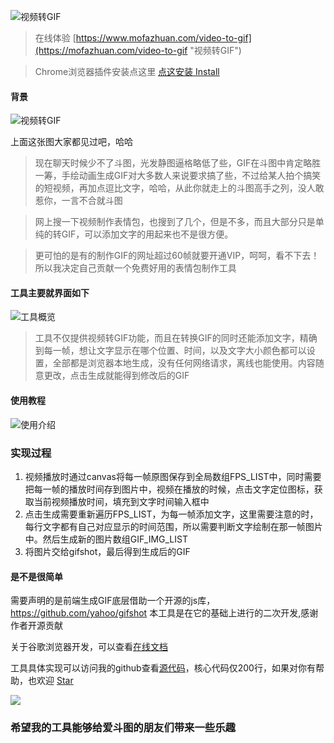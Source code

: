 ![](https://github.com/ColdDay/mp4ToGif/blob/master/images/%E6%9D%A8%E8%B6%85%E8%B6%8A.gif?raw=true "视频转GIF")

> 在线体验 [https://www.mofazhuan.com/video-to-gif](https://mofazhuan.com/video-to-gif "视频转GIF")

> Chrome浏览器插件安装点这里     [点这安装 Install](https://chrome.google.com/webstore/detail/%E8%A7%86%E9%A2%91%E8%BD%ACgif/leddonjpeickjppkdpmojghbikcimbca "视频转GIF")

#### 背景   
![](https://user-gold-cdn.xitu.io/2019/1/5/1681d9bf06d63c56?w=300&h=184&f=gif&s=1022939 "视频转GIF")

上面这张图大家都见过吧，哈哈
> 现在聊天时候少不了斗图，光发静图逼格略低了些，GIF在斗图中肯定略胜一筹，手绘动画生成GIF对大多数人来说要求搞了些，不过给某人拍个搞笑的短视频，再加点逗比文字，哈哈，从此你就走上的斗图高手之列，没人敢惹你，一言不合就斗图

> 网上搜一下视频制作表情包，也搜到了几个，但是不多，而且大部分只是单纯的转GIF，可以添加文字的用起来也不是很方便。

> 更可怕的是有的制作GIF的网址超过60帧就要开通VIP，呵呵，看不下去！
> 所以我决定自己贡献一个免费好用的表情包制作工具

#### 工具主要就界面如下
![](https://user-gold-cdn.xitu.io/2019/1/5/1681d6c44a63f4c1?w=1148&h=704&f=png&s=303333 "工具概览")

> 工具不仅提供视频转GIF功能，而且在转换GIF的同时还能添加文字，精确到每一帧，想让文字显示在哪个位置、时间，以及文字大小颜色都可以设置，全部都是浏览器本地生成，没有任何网络请求，离线也能使用。内容随意更改，点击生成就能得到修改后的GIF

#### 使用教程
![](https://user-gold-cdn.xitu.io/2019/1/5/1681d7a6ff5588ad?w=1064&h=1420&f=png&s=342611 "使用介绍")
    
### 实现过程
1. 视频播放时通过canvas将每一帧原图保存到全局数组FPS_LIST中，同时需要把每一帧的播放时间存到图片中，视频在播放的时候，点击文字定位图标，获取当前视频播放时间，填充到文字时间输入框中
2. 点击生成需要重新遍历FPS_LIST，为每一帧添加文字，这里需要注意的时，每行文字都有自己对应显示的时间范围，所以需要判断文字绘制在那一帧图片中。然后生成新的图片数组GIF_IMG_LIST
3. 将图片交给gifshot，最后得到生成后的GIF

#### 是不是很简单

需要声明的是前端生成GIF底层借助一个开源的js库，https://github.com/yahoo/gifshot
本工具是在它的基础上进行的二次开发,感谢作者开源贡献

关于谷歌浏览器开发，可以查看[在线文档](https://github.com/kaola-fed/blog/issues/25 "视频转GIF")

工具具体实现可以访问我的github查看[源代码](https://github.com/ColdDay/mp4ToGif "视频转GIF")，核心代码仅200行，如果对你有帮助，也欢迎 [Star](https://github.com/ColdDay/mp4ToGif "mp4ToGif")


![](https://user-gold-cdn.xitu.io/2019/1/5/1681dcf96c0747d4?w=300&h=216&f=gif&s=1515269 "")

### 希望我的工具能够给爱斗图的朋友们带来一些乐趣
